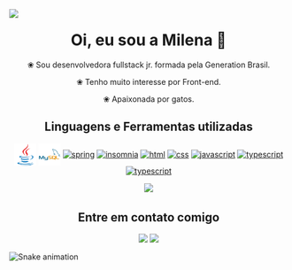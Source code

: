 <img align="left" width="285" src="https://i.pinimg.com/564x/c3/82/25/c38225dd58a3728382d26a524ba37b8c.jpg">
<h1 align="center"> Oi, eu sou a Milena 🦊</h1>


<div align="center">
  <p>❀ Sou desenvolvedora fullstack jr. formada pela Generation Brasil.</p>
  <p>❀ Tenho muito interesse por Front-end. </p>
  <p>❀ Apaixonada por gatos.</p>
  
  <h2 align="center"> Linguagens e Ferramentas utilizadas </h2
  
  <a href="https://www.java.com" target="_blank" title="Java"><img align="center" src="https://raw.githubusercontent.com/devicons/devicon/master/icons/java/java-original.svg" alt="java" width="40" height="40"/></a> 
<a href="https://www.mysql.com/" target="_blank" title="MySQL"><img align="center" src="https://raw.githubusercontent.com/devicons/devicon/master/icons/mysql/mysql-original-wordmark.svg" alt="mysql" width="40" height="40"/></a>
<a href="https://spring.io/" target="_blank" title="SpringBoot"><img align="center" src="https://www.vectorlogo.zone/logos/springio/springio-icon.svg" alt="spring" width="40" height="40"/></a>
<a href="https://insomnia.rest/" target="_blank" title="Insomnia"><img align="center" src="https://seeklogo.com/images/I/insomnia-logo-A35E09EB19-seeklogo.com.png" alt="insomnia" width="40" height="40"/></a> 
<a href="https://www.w3.org/html/" target="_blank" title="html"><img align="center" src="https://cdn-icons-png.flaticon.com/512/888/888909.png?w=360" alt="html" width="40" height="40"/></a> 
<a href="https://www.w3.org/Style/CSS/Overview.en.html" target="_blank" title="css"><img align="center" src="https://logodownload.org/wp-content/uploads/2017/04/css-3-logo.png" alt="css" width="40" height="40"/></a> 
<a href="https://www.javascript.com/" target="_blank" title="javascript"><img align="center" src="https://upload.wikimedia.org/wikipedia/commons/thumb/9/99/Unofficial_JavaScript_logo_2.svg/1024px-Unofficial_JavaScript_logo_2.svg.png" alt="javascript" width="40" height="40"/></a>
<a href="https://www.typescriptlang.org/" target="_blank" title="typescript"><img align="center" src="https://cdn.worldvectorlogo.com/logos/typescript-2.svg" alt="typescript" width="40" height="40"/></a>
<a href="https://pt-br.reactjs.org/" target="_blank" title="typescript"><img align="center" src="https://logospng.org/download/react/logo-react-1024.png" alt="typescript" width="40" height="40"/></a>
  <p>
 <img height="180em" src="https://github-readme-stats.vercel.app/api/top-langs/?username=milenaFO&layout=compact&langs_count=16&theme=dark"/> </p>
  </div>
  
<div align="center">
<h2 align="center"> Entre em contato comigo </h2
   <img height="180em" src="https://github-readme-stats.vercel.app/api/top-langs/?username=milenaFO&layout=compact&langs_count=7&theme=dracula"/> 
</div>
  
 <div align="center">
<a href = "mailto:mmilenaf@gmail.com"><img src="https://img.shields.io/badge/Gmail-D14836?style=for-the-badge&logo=gmail&logoColor=white" target="_blank"></a>
  <a href="https://www.linkedin.com/in/milenafernandesdeoliveira/" target="_blank"><img src="https://img.shields.io/badge/-LinkedIn-%230077B5?style=for-the-badge&logo=linkedin&logoColor=white" target="_blank"></a>
  </div>
  
 ![Snake animation](https://github.com/milenaFO/milenaFO/blob/output/github-contribution-grid-snake.svg)
 
  

